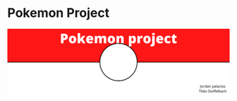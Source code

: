# Pokemon Project

![Banner](https://github.com/Snakeshader-pro/Pokedex/blob/main/image/pokemon%20Banner.png?raw=true)

